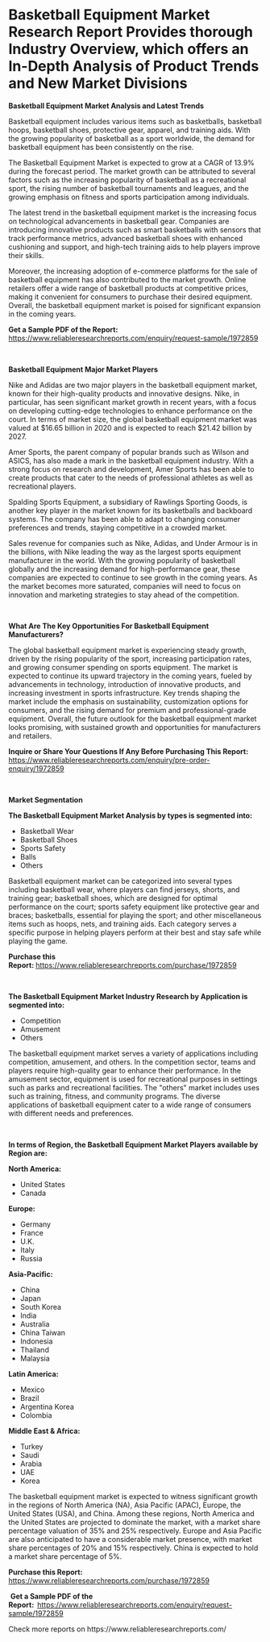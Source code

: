 <p><h1>Basketball Equipment Market Research Report Provides thorough Industry Overview, which offers an In-Depth Analysis of Product Trends and New Market Divisions</h1></p><p><strong>Basketball Equipment Market Analysis and Latest Trends</strong></p>
<p><p>Basketball equipment includes various items such as basketballs, basketball hoops, basketball shoes, protective gear, apparel, and training aids. With the growing popularity of basketball as a sport worldwide, the demand for basketball equipment has been consistently on the rise.</p><p>The Basketball Equipment Market is expected to grow at a CAGR of 13.9% during the forecast period. The market growth can be attributed to several factors such as the increasing popularity of basketball as a recreational sport, the rising number of basketball tournaments and leagues, and the growing emphasis on fitness and sports participation among individuals.</p><p>The latest trend in the basketball equipment market is the increasing focus on technological advancements in basketball gear. Companies are introducing innovative products such as smart basketballs with sensors that track performance metrics, advanced basketball shoes with enhanced cushioning and support, and high-tech training aids to help players improve their skills.</p><p>Moreover, the increasing adoption of e-commerce platforms for the sale of basketball equipment has also contributed to the market growth. Online retailers offer a wide range of basketball products at competitive prices, making it convenient for consumers to purchase their desired equipment. Overall, the basketball equipment market is poised for significant expansion in the coming years.</p></p>
<p><strong>Get a Sample PDF of the Report:&nbsp;</strong> <a href="https://www.reliableresearchreports.com/enquiry/request-sample/1972859">https://www.reliableresearchreports.com/enquiry/request-sample/1972859</a></p>
<p>&nbsp;</p>
<p><strong>Basketball Equipment Major Market Players</strong></p>
<p><p>Nike and Adidas are two major players in the basketball equipment market, known for their high-quality products and innovative designs. Nike, in particular, has seen significant market growth in recent years, with a focus on developing cutting-edge technologies to enhance performance on the court. In terms of market size, the global basketball equipment market was valued at $16.65 billion in 2020 and is expected to reach $21.42 billion by 2027.</p><p>Amer Sports, the parent company of popular brands such as Wilson and ASICS, has also made a mark in the basketball equipment industry. With a strong focus on research and development, Amer Sports has been able to create products that cater to the needs of professional athletes as well as recreational players.</p><p>Spalding Sports Equipment, a subsidiary of Rawlings Sporting Goods, is another key player in the market known for its basketballs and backboard systems. The company has been able to adapt to changing consumer preferences and trends, staying competitive in a crowded market.</p><p>Sales revenue for companies such as Nike, Adidas, and Under Armour is in the billions, with Nike leading the way as the largest sports equipment manufacturer in the world. With the growing popularity of basketball globally and the increasing demand for high-performance gear, these companies are expected to continue to see growth in the coming years. As the market becomes more saturated, companies will need to focus on innovation and marketing strategies to stay ahead of the competition.</p></p>
<p>&nbsp;</p>
<p><strong>What Are The Key Opportunities For Basketball Equipment Manufacturers?</strong></p>
<p><p>The global basketball equipment market is experiencing steady growth, driven by the rising popularity of the sport, increasing participation rates, and growing consumer spending on sports equipment. The market is expected to continue its upward trajectory in the coming years, fueled by advancements in technology, introduction of innovative products, and increasing investment in sports infrastructure. Key trends shaping the market include the emphasis on sustainability, customization options for consumers, and the rising demand for premium and professional-grade equipment. Overall, the future outlook for the basketball equipment market looks promising, with sustained growth and opportunities for manufacturers and retailers.</p></p>
<p><strong>Inquire or Share Your Questions If Any Before Purchasing This Report:</strong> <a href="https://www.reliableresearchreports.com/enquiry/pre-order-enquiry/1972859">https://www.reliableresearchreports.com/enquiry/pre-order-enquiry/1972859</a></p>
<p>&nbsp;</p>
<p><strong>Market Segmentation</strong></p>
<p><strong>The Basketball Equipment Market Analysis by types is segmented into:</strong></p>
<p><ul><li>Basketball Wear</li><li>Basketball Shoes</li><li>Sports Safety</li><li>Balls</li><li>Others</li></ul></p>
<p><p>Basketball equipment market can be categorized into several types including basketball wear, where players can find jerseys, shorts, and training gear; basketball shoes, which are designed for optimal performance on the court; sports safety equipment like protective gear and braces; basketballs, essential for playing the sport; and other miscellaneous items such as hoops, nets, and training aids. Each category serves a specific purpose in helping players perform at their best and stay safe while playing the game.</p></p>
<p><strong>Purchase this Report:&nbsp;</strong><a href="https://www.reliableresearchreports.com/purchase/1972859">https://www.reliableresearchreports.com/purchase/1972859</a></p>
<p>&nbsp;</p>
<p><strong>The Basketball Equipment Market Industry Research by Application is segmented into:</strong></p>
<p><ul><li>Competition</li><li>Amusement</li><li>Others</li></ul></p>
<p><p>The basketball equipment market serves a variety of applications including competition, amusement, and others. In the competition sector, teams and players require high-quality gear to enhance their performance. In the amusement sector, equipment is used for recreational purposes in settings such as parks and recreational facilities. The "others" market includes uses such as training, fitness, and community programs. The diverse applications of basketball equipment cater to a wide range of consumers with different needs and preferences.</p></p>
<p>&nbsp;</p>
<p><strong>In terms of Region, the Basketball Equipment Market Players available by Region are:</strong></p>
<p>
    <p> <strong> North America: </strong>
        <ul>
            <li>United States</li>
            <li>Canada</li>
        </ul>
        </p> 
    <p> <strong> Europe: </strong>
        <ul>
            <li>Germany</li>
            <li>France</li>
            <li>U.K.</li>
            <li>Italy</li>
            <li>Russia</li>
        </ul>
        </p> 
    <p> <strong> Asia-Pacific: </strong>
        <ul>
            <li>China</li>
            <li>Japan</li>
            <li>South Korea</li>
            <li>India</li>
            <li>Australia</li>
            <li>China Taiwan</li>
            <li>Indonesia</li>
            <li>Thailand</li>
            <li>Malaysia</li>
        </ul>
        </p> 
    <p> <strong> Latin America: </strong>
        <ul>
            <li>Mexico</li>
            <li>Brazil</li>
            <li>Argentina Korea</li>
            <li>Colombia</li>
        </ul>
        </p> 
    <p> <strong> Middle East & Africa: </strong>
        <ul>
            <li>Turkey</li>
            <li>Saudi</li>
            <li>Arabia</li>
            <li>UAE</li>
            <li>Korea</li>
        </ul>
    </p>
    </p>
<p><p>The basketball equipment market is expected to witness significant growth in the regions of North America (NA), Asia Pacific (APAC), Europe, the United States (USA), and China. Among these regions, North America and the United States are projected to dominate the market, with a market share percentage valuation of 35% and 25% respectively. Europe and Asia Pacific are also anticipated to have a considerable market presence, with market share percentages of 20% and 15% respectively. China is expected to hold a market share percentage of 5%.</p></p>
<p><strong>Purchase this Report: </strong><a href="https://www.reliableresearchreports.com/purchase/1972859">https://www.reliableresearchreports.com/purchase/1972859</a></p>
<p>&nbsp;<strong>Get a Sample PDF of the Report:&nbsp;&nbsp;</strong><a href="https://www.reliableresearchreports.com/enquiry/request-sample/1972859">https://www.reliableresearchreports.com/enquiry/request-sample/1972859</a></p>
<p><strong></strong></p>
<p>Check more reports on https://www.reliableresearchreports.com/</p>
